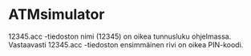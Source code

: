 # ATMsimulator

12345.acc -tiedoston nimi (12345) on oikea tunnusluku ohjelmassa.
Vastaavasti 12345.acc -tiedoston ensimmäinen rivi on oikea PIN-koodi.
